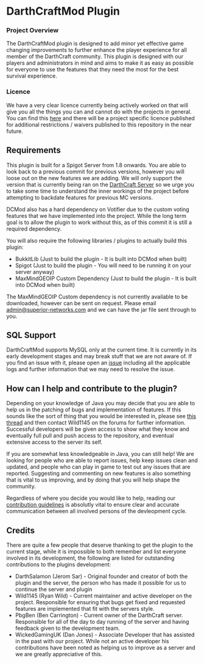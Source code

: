 # DarthCraftMod Plugin

### Project Overview

The DarthCraftMod plugin is designed to add minor yet effective game changing improvements to further enhance the player experience for all member of the DarthCraft community. This plugin is designed with our players and administrators in mind and aims to make it as easy as possible for everyone to use the features that they need the most for the best survival experience.

### Licence

We have a very clear licence currently being actively worked on that will give you all the things you can and cannot do with the projects in general. You can find this [here](https://github.com/Superior-Development/Licence) and there will be a project specific licence published for additional restrictions / waivers published to this repository in the near future. 

## Requirements

This plugin is built for a Spigot Server from 1.8 onwards. You are able to look back to a previous commit for previous versions, however you will loose out on the new features we are adding. We will only support the version that is currently being ran on the [DarthCraft Server](http://www.darthcraft.net) so we urge you to take some time to understand the inner workings of the project before attempting to backdate features for previous MC versions. 

DCMod also has a hard dependency on Votifier due to the custom voting features that we have implemented into the project. While the long term goal is to allow the plugin to work without this, as of this commit it is still a required dependency.

You will also require the following libraries / plugins to actually build this plugin:

 - BukkitLib (Just to build the plugin - It is built into DCMod when built)
 - Spigot (Just to build the plugin - You will need to be running it on your server anyway)
 - MaxMindGEOIP Custom Dependency (Just to build the plugin - It is built into DCMod when built)
 
The MaxMindGEOIP Custom dependency is not currently available to be downloaded, however can be sent on request. Please email [admin@superior-networks.com](mailto:admin@superior-networks.com) and we can have the jar file sent through to you. 

## SQL Support

DarthCraftMod supports MySQL only at the current time. It is currently in its early development stages and may break stuff that we are not aware of. If you find an issue with it, please open an [issue](https://github.com/DarthCraft/DarthCraft/issues) including all the applicable logs and further information that we may need to resolve the issue.

## How can I help and contribute to the plugin?

Depending on your knowledge of Java you may decide that you are able to help us in the patching of bugs and implementation of features. If this sounds like the sort of thing that you would be interested in, please see [this thread](https://www.darthcraft.net/forums/showthread.php?tid=2369) and then contact Wild1145 on the forums for further information. Successful developers will be given access to show what they know and eventually full pull and push access to the repository, and eventual extensive access to the server its self. 

If you are somewhat less knowledgeable in Java, you can still help! We are looking for people who are able to report issues, help keep issues clean and updated, and people who can play in game to test out any issues that are reported. Suggesting and commenting on new features is also something that is vital to us improving, and by doing that you will help shape the community.

Regardless of where you decide you would like to help, reading our [contribution guidelines](https://github.com/DarthCraft/DarthCraft/blob/master/CONTRIBUTING.md) is absolutly vital to ensure clear and accurate communication between all involved persons of the devleopment cycle.

## Credits

There are quite a few people that deserve thanking to get the plugin to the current stage, while it is impossible to both remember and list everyone involved in its development, the following are listed for outstanding contributions to the plugins development:

 - DarthSalamon (Jerom Sar) - Original founder and creator of both the plugin and the server, the person who has made it possible for us to continue the server and plugin 
 - Wild1145 (Ryan Wild) - Current maintainer and active developer on the project. Responsible for ensuring that bugs get fixed and requested features are implemented that fit with the servers style.
 - PbgBen (Ben Carrington) - Current owner of the DarthCraft server. Responsible for all of the day to day running of the server and having feedback given to the development team.
 - WickedGamingUK (Dan Jones) - Associate Developer that has assisted in the past with our project. While not an active developer his contributions have been noted as helping us to improve as a server and we are greatly appreciative of this. 